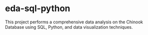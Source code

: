 # eda-sql-python
This project performs a comprehensive data analysis on the Chinook Database using SQL, Python, and data visualization techniques.
